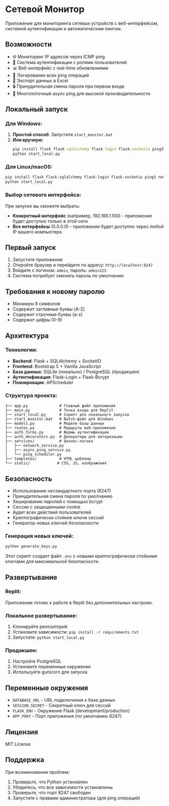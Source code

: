 # Сетевой Монитор

Приложение для мониторинга сетевых устройств с веб-интерфейсом, системой аутентификации и автоматическим пингом.

## Возможности

- 🌐 Мониторинг IP адресов через ICMP ping
- 🔐 Система аутентификации с ролями пользователей
- 📊 Веб-интерфейс с real-time обновлениями
- 📝 Логирование всех ping операций
- 📄 Экспорт данных в Excel
- 🔒 Принудительная смена пароля при первом входе
- 🚀 Многопоточный async ping для высокой производительности

## Локальный запуск

### Для Windows:

1. **Простой способ**: Запустите `start_monitor.bat`
2. **Или вручную**:
   ```cmd
   pip install flask flask-sqlalchemy flask-login flask-socketio ping3 netifaces apscheduler flask-wtf werkzeug openpyxl flask-bcrypt pyjwt
   python start_local.py
   ```

### Для Linux/macOS:

```bash
pip install flask flask-sqlalchemy flask-login flask-socketio ping3 netifaces apscheduler flask-wtf werkzeug openpyxl flask-bcrypt pyjwt
python start_local.py
```

### Выбор сетевого интерфейса:

При запуске вы сможете выбрать:
- **Конкретный интерфейс** (например, 192.168.1.100) - приложение будет доступно только в этой сети
- **Все интерфейсы** (0.0.0.0) - приложение будет доступно через любой IP вашего компьютера

## Первый запуск

1. Запустите приложение
2. Откройте браузер и перейдите по адресу: `http://localhost:8247`
3. Войдите с логином: `admin`, пароль: `admin123`
4. Система потребует сменить пароль по умолчанию

## Требования к новому паролю

- Минимум 8 символов
- Содержит заглавные буквы (A-Z)
- Содержит строчные буквы (a-z)
- Содержит цифры (0-9)

## Архитектура

### Технологии:
- **Backend**: Flask + SQLAlchemy + SocketIO
- **Frontend**: Bootstrap 5 + Vanilla JavaScript
- **База данных**: SQLite (локально) / PostgreSQL (продакшен)
- **Аутентификация**: Flask-Login + Flask-Bcrypt
- **Планировщик**: APScheduler

### Структура проекта:
```
├── app.py              # Главный файл приложения
├── main.py             # Точка входа для Replit
├── start_local.py      # Скрипт для локального запуска
├── start_monitor.bat   # Batch-файл для Windows
├── models.py           # Модели базы данных
├── routes.py           # Маршруты веб-приложения
├── auth_forms.py       # Формы аутентификации
├── auth_decorators.py  # Декораторы для авторизации
├── services/           # Бизнес-логика
│   ├── network_service.py
│   ├── async_ping_service.py
│   └── ping_scheduler.py
├── templates/          # HTML шаблоны
└── static/            # CSS, JS, изображения
```

## Безопасность

- Использование нестандартного порта (8247)
- Принудительная смена пароля по умолчанию
- Хеширование паролей с помощью bcrypt
- Сессии с защищенными cookie
- Аудит всех действий пользователей
- Криптографически стойкие ключи сессий
- Генератор новых ключей безопасности

### Генерация новых ключей:
```bash
python generate_keys.py
```

Этот скрипт создает файл `.env` с новыми криптографически стойкими ключами для максимальной безопасности.

## Развертывание

### Replit:
Приложение готово к работе в Replit без дополнительных настроек.

### Локальное развертывание:
1. Клонируйте репозиторий
2. Установите зависимости: `pip install -r requirements.txt`
3. Запустите: `python start_local.py`

### Продакшен:
1. Настройте PostgreSQL
2. Установите переменные окружения
3. Используйте gunicorn для запуска

## Переменные окружения

- `DATABASE_URL` - URL подключения к базе данных
- `SESSION_SECRET` - Секретный ключ для сессий
- `FLASK_ENV` - Окружение Flask (development/production)
- `APP_PORT` - Порт приложения (по умолчанию 8247)

## Лицензия

MIT License

## Поддержка

При возникновении проблем:
1. Проверьте, что Python установлен
2. Убедитесь, что все зависимости установлены
3. Проверьте, что порт 8247 свободен
4. Запустите с правами администратора (для ping операций)
